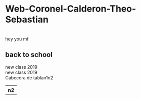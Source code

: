 # Web-Coronel-Calderon-Theo-Sebastian

<br> hey you mf </br>
<h2>back to school</h2>
<div>new class 2019</div>
<div>new class 2019</div>

<table>
    <thead>Cabecera de tabla</thead>
    <tbody>
        <tr>n1</tr>
        <tr>n2</tr>
        <th>n2</th>
    </tbody>
</table>
